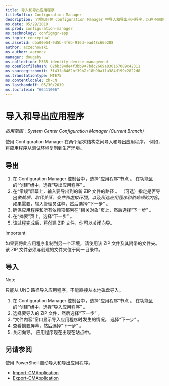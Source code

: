 ```yaml
---
title: 导入和导出应用程序
titleSuffix: Configuration Manager
description: 了解如何在 Configuration Manager 中导入和导出应用程序，以在不同的层次结构之间共享。
ms.date: 05/29/2019
ms.prod: configuration-manager
ms.technology: configmgr-app
ms.topic: conceptual
ms.assetid: dba00e54-9d5b-4f6b-916d-ead48c66e288
author: aczechowski
ms.author: aaroncz
manager: dougeby
ms.collection: M365-identity-device-management
ms.openlocfilehash: 02bb394de4f3bb947bdc2669a830167089c42311
ms.sourcegitcommit: 3f43fa8462bf39b2c18b90a11a384d199c2822d8
ms.translationtype: MTE75
ms.contentlocale: zh-CN
ms.lasthandoff: 05/30/2019
ms.locfileid: "66411006"
---
```

# <a name="import-and-export-applications"></a>导入和导出应用程序

*适用范围：System Center Configuration Manager (Current Branch)*

使用 Configuration Manager 在两个层次结构之间导入和导出应用程序。 例如，将应用程序从测试环境复制到生产环境。

## <a name="export"></a>导出

1. 在 Configuration Manager 控制台中，选择“应用程序”节点  。 在功能区的“创建”组中，选择“导出应用程序”  。
1. 在“常规”屏幕上，输入要导出到的新 ZIP 文件的路径  。 （可选）指定是否导出*依赖项、取代关系、条件和虚拟环境*，以及*所选应用程序和依赖项的内容*。  如果需要，输入管理员注释，然后选择“下一步”  。
1. 确保应用程序和所有依赖项都列在“相关对象”页上，然后选择“下一步”   。
1. 在“摘要”页上，选择“下一步”  。
1. 该过程完成后，将创建 ZIP 文件，你可以关闭向导。

> [!IMPORTANT]
> 如果要将此应用程序复制到另一个环境，请使用该 ZIP 文件及其附带的文件夹。 该 ZIP 文件必须与创建的文件夹位于同一目录中。

## <a name="import"></a>导入

> [!NOTE]
> 只能从 UNC 路径导入应用程序，不能直接从本地磁盘导入。

1. 在 Configuration Manager 控制台中，选择“应用程序”节点  。 在功能区的“创建”组中，选择“导入应用程序”  。
1. 选择要导入的 ZIP 文件，然后选择“下一步”  。
1. “文件内容”窗口显示导入应用程序时发生的情况。 选择“下一步”  。
1. 查看摘要屏幕，然后选择“下一步”  。
1. 关闭向导。 应用程序现在出现在站点中。

## <a name="see-also"></a>另请参阅
 
使用 PowerShell 自动导入和导出应用程序。

* [Import-CMApplication](https://docs.microsoft.com/powershell/module/configurationmanager/import-cmapplication)
* [Export-CMApplication](https://docs.microsoft.com/powershell/module/configurationmanager/export-cmapplication)

